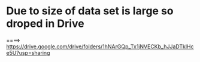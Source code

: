 # Due to size of data set is large so droped in Drive
====> https://drive.google.com/drive/folders/1hNArGQp_Tx1jNVECKb_hJJaDTklHce5U?usp=sharing
